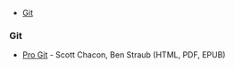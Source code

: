 * [Git](#git)


### Git

* [Pro Git](https://git-scm.com/book/sl/v2) - Scott Chacon, Ben Straub (HTML, PDF, EPUB)
